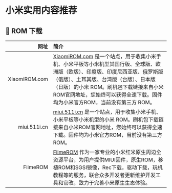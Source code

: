 # 小米实用内容推荐

## 󰀲 ROM 下载

|                网址 | 简介                                                                 |
| ----------------------: | :------------------------------------------------------------------------- |
|                     XiaomiROM.com | [XiaomiROM.com](https://xiaomirom.com/) 是一个站点，用于收集小米手机、小米平板等小米机型其国行版、全球版、欧洲版（欧版）、印度版、印度尼西亚版、俄罗斯版（俄版）、土耳其版、台湾版（台版）、日本版（日版）的小米 ROM。刷机包下载链接来自小米ROM官网地址，您始终可以获得全速下载。固件均为小米官方ROM，当前没有第三方 ROM。                                |
|                     miui.511i.cn | [miui.511i.cn](https://miui.511i.cn/) 是一个站点，用于收集小米手机、小米平板等小米机型的小米 ROM。刷机包下载链接来自小米ROM官网地址，您始终可以获得全速下载。固件均为小米官方ROM，当前没有第三方 ROM。 |
|                     FiimeROM | [FiimeROM](https://mi.fiime.cn/) 作为一家专业的小米红米原生周边全资源平台，为用户提供MIUI固件，原生ROM，移植ROM和SGSI镜像，Rec下载，驱动下载，玩机教程等的服务，联合众多开发者更新维护开发工具和官改，致力于完善小米原生生态体验。 |
